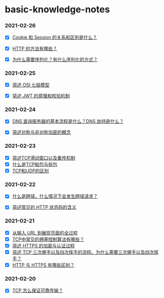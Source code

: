 # basic-knowledge-notes

### 2021-02-26

- [x] [Cookie 和 Session 的关系和区别是什么？](https://github.com/zaynme/basic-knowledge-notes/blob/main/2021-02-26/cookie-session-diff.md)
- [x] [HTTP 的方法有哪些？](https://github.com/zaynme/basic-knowledge-notes/blob/main/2021-02-26/http-method.md)
- [x] [为什么需要序列化？有什么序列化的方式？](https://github.com/zaynme/basic-knowledge-notes/blob/main/2021-02-26/serialization.md)




### 2021-02-25

- [x] [简述 OSI 七层模型](https://github.com/zaynme/basic-knowledge-notes/blob/main/2021-02-25/osi.md)
- [x] [简述 JWT 的原理和校验机制](https://github.com/zaynme/basic-knowledge-notes/blob/main/2021-02-25/jwt.md)


### 2021-02-24

- [x] [DNS 查询服务器的基本流程是什么？DNS 劫持是什么？](https://github.com/zaynme/basic-knowledge-notes/blob/main/2021-02-24/dns.md)
- [x] [简述对称与非对称加密的概念](https://github.com/zaynme/basic-knowledge-notes/blob/main/2021-02-24/Symmetric-encryption-and-asymmetric-encryption.md)


### 2021-02-23

- [x] [简述TCP滑动窗口以及重传机制](https://github.com/zaynme/basic-knowledge-notes/blob/main/2021-02-23/tcp-sliding-window.md)
- [x] [什么是TCP粘包与拆包](https://github.com/zaynme/basic-knowledge-notes/blob/main/2021-02-23/tcp-sticky-packet.md)
- [x] [TCP和UDP的区别](https://github.com/zaynme/basic-knowledge-notes/blob/main/2021-02-23/tcp-udp.md)

### 2021-02-22

- [x] [什么是跨域，什么情况下会发生跨域请求？](https://github.com/zaynme/basic-knowledge-notes/blob/main/2021-02-22/cross-domain.md)
- [x] [简述常见的 HTTP 状态码的含义](https://github.com/zaynme/basic-knowledge-notes/blob/main/2021-02-22/http-status-code.md)



### 2021-02-21

- [x] [从输入 URL 到展现页面的全过程](https://github.com/zaynme/basic-knowledge-notes/blob/main/2021-02-21/The-whole-process-of-visiting-URL.md)
- [x] [TCP中常见的拥塞控制算法有哪些？](https://github.com/zaynme/basic-knowledge-notes/blob/main/2021-02-21/TCP-congestion-control.md)
- [x] [简述 HTTPS 的加密与认证过程](https://github.com/zaynme/basic-knowledge-notes/blob/main/2021-02-21/https-process.md)
- [x] [简述 TCP 三次握手以及四次挥手的流程。为什么需要三次握手以及四次挥手？](https://github.com/zaynme/basic-knowledge-notes/blob/main/2021-02-21/TCP-handshake-wave.md)
- [x] [HTTP 与 HTTPS 有哪些区别？](https://github.com/zaynme/basic-knowledge-notes/blob/main/2021-02-21/http-https-difference.md)

### 2021-02-20

- [x] [TCP 怎么保证可靠传输？](https://github.com/zaynme/basic-knowledge-notes/blob/main/2021-02-20/TCP-reliable-transmission.md)

